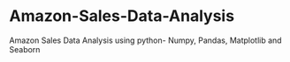 # Amazon-Sales-Data-Analysis
Amazon Sales Data Analysis using python- Numpy, Pandas, Matplotlib and Seaborn
